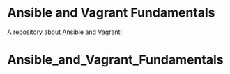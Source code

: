 # Ansible and Vagrant Fundamentals
A repository about Ansible and Vagrant!
# Ansible_and_Vagrant_Fundamentals
